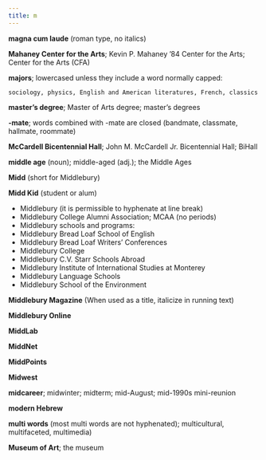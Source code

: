 ```yaml
---
title: m
---
```


**magna cum laude** (roman type, no italics)

**Mahaney Center for the Arts**; Kevin P. Mahaney ’84 Center for the Arts; Center for the Arts (CFA)

**majors**; lowercased unless they include a word normally capped:

`sociology, physics, English and American literatures, French, classics`

**master’s degree**; Master of Arts degree; master’s degrees

**-mate**; words combined with -mate are closed (bandmate, classmate, hallmate, roommate)

**McCardell Bicentennial Hall**; John M. McCardell Jr. Bicentennial Hall; BiHall

**middle age** (noun); middle-aged (adj.); the Middle Ages

**Midd** (short for Middlebury)

**Midd Kid** (student or alum)

- Middlebury (it is permissible to hyphenate at line break)
- Middlebury College Alumni Association; MCAA (no periods)
- Middlebury schools and programs:
- Middlebury Bread Loaf School of English
- Middlebury Bread Loaf Writers’ Conferences
- Middlebury College
- Middlebury C.V. Starr Schools Abroad
- Middlebury Institute of International Studies at Monterey
- Middlebury Language Schools
- Middlebury School of the Environment

**Middlebury Magazine** (When used as a title, italicize in running text)

**Middlebury Online**

**MiddLab**

**MiddNet**

**MiddPoints**

**Midwest**

**midcareer**; midwinter; midterm; mid-August; mid-1990s mini-reunion

**modern Hebrew**

**multi words** (most multi words are not hyphenated); multicultural, multifaceted, multimedia)

**Museum of Art**; the museum
